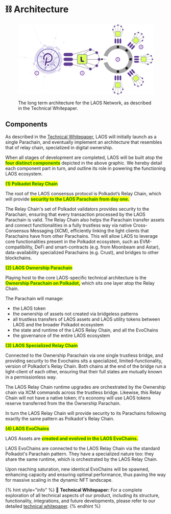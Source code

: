 # ⛓️ Architecture

<figure><img src="../.gitbook/assets/LAOS-AR3.png" alt=""><figcaption><p>The long term architecture for the LAOS Network, as described in the Technical Whitepaper.</p></figcaption></figure>

## Components&#x20;

As described in the [Technical Whitepaper](https://github.com/freeverseio/laos-whitepaper/blob/main/laos.pdf), LAOS will initially launch as a single Parachain, and eventually implement an architecture that resembles that of relay chain, specialized in digital ownership. &#x20;

When all stages of development are completed, LAOS will be built atop the <mark style="color:green;">**four distinct components**</mark> depicted in the above graphic. We hereby detail each component part in turn, and outline its role in powering the functioning LAOS ecosystem.&#x20;



<mark style="color:green;">**(1) Polkadot Relay Chain**</mark>

The root of the LAOS consensus protocol is Polkadot’s Relay Chain, which will provide <mark style="color:green;">**security to the LAOS Parachain from day one.**</mark>&#x20;

The Relay Chain's set of Polkadot validators provides security to the Parachain, ensuring that every transaction processed by the LAOS Parachain is valid. The Relay Chain also helps the Parachain transfer assets and connect functionalities in a fully trustless way via native Cross-Consensus Messaging (XCM), efficiently linking the light clients that Parachains have from other Parachains. This will allow LAOS to leverage core functionalities present in the Polkadot ecosystem, such as EVM-compatibility, DeFi and smart-contracts (e.g. from Moonbeam and Astar), data-availability specialized Parachains (e.g. Crust), and bridges to other blockchains.



<mark style="color:green;">**(2) LAOS Ownership Parachain**</mark>&#x20;

Playing host to the core LAOS-specific technical architecture is the <mark style="color:green;">**Ownership Parachain on Polkadot,**</mark> which sits one layer atop the Relay Chain.&#x20;

The Parachain will manage:&#x20;

* the LAOS token
* the ownership of assets not created via bridgeless patterns
* all trustless transfers of LAOS assets and LAOS utility tokens between LAOS and the broader Polkadot ecosystem
* the state and runtime of the LAOS Relay Chain, and all the EvoChains
* the governance of the entire LAOS ecosystem



<mark style="color:green;">**(3) LAOS Specialized Relay Chain**</mark>&#x20;

Connected to the Ownership Parachain via one single trustless bridge, and providing security to the Evochains sits a specialized, limited-functionality, version of Polkadot's Relay Chain. Both chains at the end of the bridge run a light-client of each other, ensuring that their full states are mutually known in a permissionless way.

The LAOS Relay Chain runtime upgrades are orchestrated by the Ownership chain via XCM commands across the trustless bridge. Likewise, this Relay Chain will not have a native token; it's economy will use LAOS tokens reserve transferred from the the Ownership Parachain.

In turn the LAOS Relay Chain will provide security to its Parachains following exactly the same pattern as Polkadot's Relay Chain.



<mark style="color:green;">**(4) LAOS EvoChains**</mark>

LAOS Assets are <mark style="color:green;">**created and evolved in the LAOS EvoChains.**</mark>

LAOS EvoChains are connected to the LAOS Relay Chain via the standard Polkadot's Parachain pattern. They have a specialized nature too: they share the same runtime, which is orchestrated by the LAOS Relay Chain.

Upon reaching saturation, new identical EvoChains will be spawned, enhancing capacity and ensuring optimal performance, thus paving the way for massive scaling in the dynamic NFT landscape.





{% hint style="info" %}
🔗 **Technical Whitepaper:** For a complete exploration of all technical aspects of our product, including its structure, functionality, integrations, and future developments, please refer to our detailed [technical whitepaper](https://github.com/freeverseio/laos-whitepaper/blob/main/laos.pdf).
{% endhint %}
